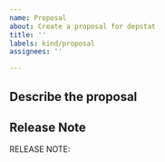 ```yaml
---
name: Proposal
about: Create a proposal for depstat
title: ''
labels: kind/proposal
assignees: ''

---
```

## Describe the proposal

## Release Note

<!-- How should the fix for this issue be communicated in our release notes? It can be populated later. -->
<!-- Keep it as a single line. Examples: -->

<!-- RELEASE NOTE: **ADD** New feature in depstat. -->
<!-- RELEASE NOTE: **FIX** Bug in runtime. -->
<!-- RELEASE NOTE: **UPDATE** Runtime dependency. -->

RELEASE NOTE:
